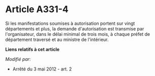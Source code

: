 # Article A331-4

Si  les manifestations soumises à autorisation portent sur vingt  départements et plus, la demande d'autorisation est
transmise par  l'organisateur, dans le délai minimal de trois mois, à chaque préfet de  département traversé et au ministre
de l'intérieur.

**Liens relatifs à cet article**

_Modifié par_:

  - Arrêté du 3 mai 2012 - art. 2

